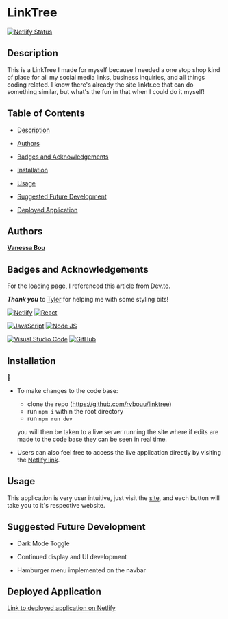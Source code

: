 # LinkTree

[![Netlify Status](https://api.netlify.com/api/v1/badges/a22a45c1-d659-48e7-bba9-3b8ea24fec28/deploy-status)](https://app.netlify.com/sites/vanessa-links/deploys)

## Description

This is a LinkTree I made for myself because I needed a one stop shop kind of place for all my social media links, business inquiries, and all things coding related. I know there's already the site linktr.ee that can do something similar, but what's the fun in that when I could do it myself!

## Table of Contents

* [Description](#description)

* [Authors](#authors)

* [Badges and Acknowledgements](#badges-and-acknowledgements)

* [Installation](#installation)

* [Usage](#usage)

* [Suggested Future Development](#suggested-future-development)

* [Deployed Application](#deployed-application)

## Authors

**[Vanessa Bou](https://github.com/rvbouu)**

## Badges and Acknowledgements

For the loading page, I referenced this article from [Dev.to](https://dev.to/beginarjun/how-to-create-a-simple-loading-screen-in-react-1md6).

***Thank you*** to [Tyler](https://github.com/TyWalter) for helping me with some styling bits!

[![Netlify](https://img.shields.io/badge/Netlify-00C7B7?style=for-the-badge&logo=netlify&logoColor=white)](https://www.netlify.com/)
[![React](https://img.shields.io/badge/React-20232A?style=for-the-badge&logo=react&logoColor=61DAFB)](https://react.dev/)

[![JavaScript](https://img.shields.io/badge/JavaScript-323330?style=for-the-badge&logo=javascript&logoColor=F7DF1E)](https://www.javascript.com/)
[![Node JS](https://img.shields.io/badge/Node%20js-339933?style=for-the-badge&logo=nodedotjs&logoColor=white)](https://nodejs.org/en)

[![Visual Studio Code](https://img.shields.io/badge/Visual_Studio_Code-0078D4?style=for-the-badge&logo=visual%20studio%20code&logoColor=white)](https://code.visualstudio.com/)
[![GitHub](https://img.shields.io/badge/GitHub-100000?style=for-the-badge&logo=github&logoColor=white)](https://github.com/)

## Installation

💾

* To make changes to the code base:
  - clone the repo (https://github.com/rvbouu/linktree)
  - run `npm i` within the root directory
  - run `npm run dev`
   
   you will then be taken to a live server running the site where if edits are made to the code base they can be seen in real time.

* Users can also feel free to access the live application directly by visiting the [Netlify link](https://vanessa-links.netlify.app/).

## Usage

This application is very user intuitive, just visit the [site](https://vanessa-links.netlify.app/), and each button will take you to it's respective website.

## Suggested Future Development

* Dark Mode Toggle

* Continued display and UI development

* Hamburger menu implemented on the navbar

## Deployed Application

[Link to deployed application on Netlify](https://vanessa-links.netlify.app/)
